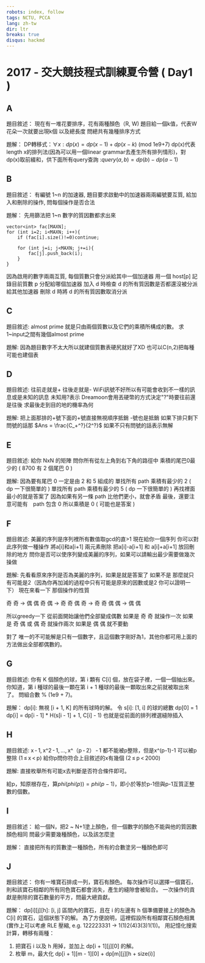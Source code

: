 ```yaml
---
robots: index, follow
tags: NCTU, PCCA
lang: zh-tw
dir: ltr
breaks: true
disqus: hackmd
---
```

# 2017 - 交大競技程式訓練夏令營 ( Day1 )

## A

題目敘述：
現在有一堆花要排序，花有兩種顏色（R, W)
題目給一個k值，代表W花朵一次就要出現k個
以及總長度
問總共有幾種排序方式

題解：
DP轉移式：$\forall x:dp(x)=dp(x-1)+dp(x-k)$ (mod 1e9+7)
dp(x)代表length x的排列法(因為可以用一個linear grammar去產生所有排列情形)，對dp(x)取前綴和，供下面所有query查詢
:$query(a,b) = dp(b)-dp(a-1)$

## B

題目敘述：
有編號 1~n 的加速器, 題目要求啟動中的加速器兩兩編號要互質, 給加入和刪除的操作, 問每個操作是否合法

題解：
先用篩法把 1~n 數字的質因數都求出來
```
vector<int> fac[MAXN];
for (int i=2; i<MAXN; i++){
    if (fac[i].size()!=0)continue;
    
    for (int j=i; j<MAXN; j+=i){
        fac[j].push_back(i);
    }
}
```
因為啟用的數字兩兩互質, 每個質數只會分派給其中一個加速器
用一個 host[p] 記錄目前質數 p 分配給哪個加速器
加入 d 時檢查 d 的所有質因數是否都還沒被分派給其他加速器
刪除 d 時將 d 的所有質因數取消分派



## C

題目敘述:
almost prime 就是只由兩個質數以及它們的乘積所構成的數。
求1~input之間有幾個almost prime

題解:
因為題目數字不太大所以就建個質數表硬尻就好了XD
也可以C(n,2)把每種可能也建個表

## D

題目敘述:
往前走就是+
往後走就是-
WiFi訊號不好所以有可能會收到不一樣的訊息或是未知的訊息
未知用?表示 Dreamoon會用丟硬幣的方式決定"?"時要往前還是往後
求最後走到目的地的機率為何

題解:
把上面那排的+號下面的+號直接無視順序抵銷
-號也是抵銷
如果下排只剩下問號的話那
$Ans = \frac{C_+^?}{2^?}$
如果不只有問號的話表示無解

## E

題目敘述:
給你 NxN 的矩陣
問你所有從左上角到右下角的路徑中
乘積的尾巴0最少的 ( 8700 有 2 個尾巴 0 )

題解:
因為要有尾巴 0 一定是由 2 和 5 組成的
單找所有 path 乘積有最少的 2 ( dp 一下很簡單的 )
單找所有 path 乘積有最少的 5 ( dp 一下很簡單的 )
再找裡面最小的就是答案了
因為如果有另一條 path 比他們更小，就會矛盾
最後，還要注意可能有　path 包含 0 所以乘積是 0 ( 可能也是答案 )

## F

題目敘述:
美麗的序列是序列裡所有數值取gcd的直>1
現在給你一個序列 你可以對此序列做一種操作
將a[i]和a[i+1] 兩元素刪除
把a[i]-a[i+1] 和 a[i]+a[i+1] 放回刪除的地方
問你是否可以使序列變成美麗的序列，如果可以請輸出最少需要做幾次操做
 
題解:
先看看原來序列是否為美麗的序列，如果是就是答案了
如果不是 那麼就只有可能是2（因為你再加減的過程中只有可能是原來的因數或是2 你可以證明一下）
現在來看一下 那個操作的性質

奇 奇 → 偶 偶
奇 偶 → 奇 奇
偶 奇 → 奇 奇
偶 偶 → 偶 偶

所以greedy一下 從前面開始讓他們全部變成偶數
如果是 奇 奇 就操作一次
如果是 奇 偶 或 偶 奇 就操作兩次
如果是 偶 偶 就不要動

對了 唯一的不可能解是只有一個數字，且這個數字剛好為1，其他你都可用上面的方法做出全部都偶數的。


## G

題目敘述:
你有 K 個顏色的球，第 i 顆有 C[i] 個，放在袋子裡，一個一個抽出來。
你知道，第 i 種球的最後一顆在第 i + 1 種球的最後一顆取出來之前就被取出來了。
問組合數 % (1e9 + 7)。

題解：
dp[i]: 無視 [i + 1, K] 的所有球時的解。
令 s[i]: [1, i] 的球的總數
dp[0] = 1
dp[i] = dp[i - 1] * H(s[i - 1] + 1, C[i] - 1)
也就是從前面的排列裡選縫隙插入

## H

題目敘述:
 x - 1, x^2 - 1, ..., x^（p - 2） - 1 都不能被p整除，但是x^(p-1)-1 可以被p整除  (1 ≤ x < p)
 給你p問你符合上目敘述的x有幾個 (2 ≤ p < 2000)

題解:
直接枚舉所有可能x去判斷是否符合條件即可。



給p，知原根存在，算$phi(phi(p)) = phi(p-1)$，即小於等於p-1但與p-1互質正整數的個數。

## I

題目敘述：
給一個N，把2 ~ N+1塗上顏色，但一個數字的顏色不能與他的質因數顏色相同
問最少需要幾種顏色，以及該怎麼塗

題解：
直接把所有的質數塗一種顏色，所有的合數塗另一種顏色即可

## J
題目敘述：
你有一堆寶石排成一列，寶石有顏色。
每次操作可以選擇一個寶石，則和該寶石相鄰的所有同色寶石都會消失，產生的縫隙會被貼合。
一次操作的貢獻是刪除的寶石數量的平方，問最大總貢獻。

題解：
dp[i][j][h]: [i, j] 區間內的寶石，且在 i 的左邊有 h 個準備要接上的顏色為 C[i] 的寶石，這個狀態下的解。
為了方便說明，這裡假設所有相鄰寶石顏色相異(實作上可以考慮 RLE 壓縮, e.g. 122223331 -> 1(1)2(4)3(3)1(1))。
用記憶化搜索計算，轉移有兩種：
1. 把寶石 i 以及 h 用掉，並加上 dp[i + 1][j][0] 的解。
2. 枚舉 m，最大化 dp[i + 1][m - 1][0] + dp[m][j][h + size(i)]